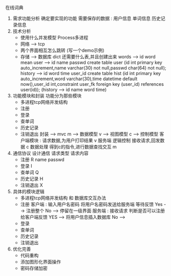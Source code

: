 在线词典
1. 需求功能分析
    确定要实现的功能
    需要保存的数据 : 用户信息   单词信息   历史记录信息
2. 技术分析
     * 使用什么并发模型   Process多进程
     * 网络 --> tcp
     * 两个界面相互怎么跳转 (写一个demo示例)
     * 存储 --> 数据库 dict
         还需要什么表,并且创建出来
         words -->  id   word  mean
         user --> id  name  passwd
         create table user (id int primary key auto_increment,name varchar(30) not null,passwd char(64) not null);
         history --> id  word  time  user_id
         create table hist (id int primary key auto_increment,word varchar(30),time datetime default now(),user_id int,constraint user_fk foreign key (user_id) references user(id));
         (history -->  id  name  word  time)
3. 功能模块和封装
     功能分为那些模块
      * 多进程tcp网络并发结构
      * 注册
      * 登录
      * 查单词
      * 历史记录
      * 注销退出
     封装 --> mvc
     m -->  数据模型
     v -->  视图模型
     c -->  控制模型
     客户端模块  :   请求数据,为用户打印结果    v
     服务端    逻辑控制  接收请求,回发数据     c
              数据处理  得到c的指令,进行数据查找交互    m
4. 通信协议
     设计通信
                      请求类型     请求内容
      * 注册            R         name   passwd
      * 登录            I
      * 查单词          Q
      * 历史记录        H
      * 注销退出        X
5. 具体的模块逻辑
      * 多进程tcp网络并发结构 和 数据库交互办法
      * 注册
           客户端 :  输入用户名密码
                    将用户名密码发送给服务端
                    等待反馈
                    Yes --> 注册整个
                    No --> 停留在一级界面
           服务端 : 接收请求
                   判断是否可以注册
                   给客户端反馈
                   YES --> 将用户信息插入数据库
                   No -->
      * 登录
      * 查单词
      * 历史记录
      * 注销退出
6. 优化完善
    * 代码重构
    * 添加图形化界面操作
    * 密码存储加密